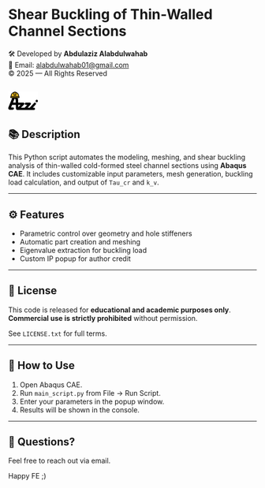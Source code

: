 # Shear Buckling of Thin-Walled Channel Sections

🛠️ Developed by **Abdulaziz Alabdulwahab**  
📧 Email: alabdulwahab01@gmail.com  
© 2025 — All Rights Reserved

![Logo](Logo.png)
---

## 📚 Description

This Python script automates the modeling, meshing, and shear buckling analysis of thin-walled cold-formed steel channel sections using **Abaqus CAE**. It includes customizable input parameters, mesh generation, buckling load calculation, and output of `Tau_cr` and `k_v`.

---

## ⚙️ Features

- Parametric control over geometry and hole stiffeners
- Automatic part creation and meshing
- Eigenvalue extraction for buckling load
- Custom IP popup for author credit

---

## 📝 License

This code is released for **educational and academic purposes only**.  
**Commercial use is strictly prohibited** without permission.

See `LICENSE.txt` for full terms.

---

## 🧪 How to Use

1. Open Abaqus CAE.
2. Run `main_script.py` from File → Run Script.
3. Enter your parameters in the popup window.
4. Results will be shown in the console.

---

## 💬 Questions?

Feel free to reach out via email.

Happy FE ;)

